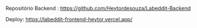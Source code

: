 Repositório Backend : https://github.com/Heytordesouza/Labeddit-Backend

Deploy: https://labeddit-frontend-heytor.vercel.app/

